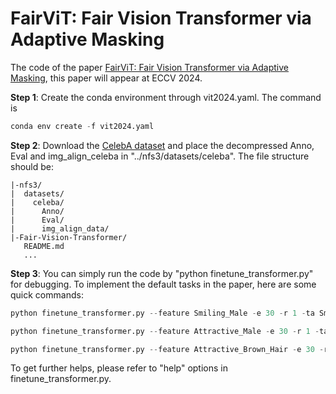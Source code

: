 # FairViT: Fair Vision Transformer via Adaptive Masking
The code of the paper [FairViT: Fair Vision Transformer via Adaptive Masking](https://arxiv.org/abs/2407.14799), this paper will appear at ECCV 2024.

**Step 1**: Create the conda environment through vit2024.yaml. The command is 
```python
conda env create -f vit2024.yaml
```

**Step 2**: Download the [CelebA dataset](http://mmlab.ie.cuhk.edu.hk/projects/CelebA.html) and place the decompressed Anno, Eval and img_align_celeba in "../nfs3/datasets/celeba". The file structure should be:

```
|-nfs3/
|  datasets/  
|    celeba/  
|      Anno/  
|      Eval/  
|      img_align_data/  
|-Fair-Vision-Transformer/  
   README.md  
   ...  
```
**Step 3**: You can simply run the code by "python finetune_transformer.py" for debugging. To implement the default tasks in the paper, here are some quick commands:

```python
python finetune_transformer.py --feature Smiling_Male -e 30 -r 1 -ta Smiling -sa Male -d celeba --gpu_en 0 -g 0.5 -s 19 -alr 3 

python finetune_transformer.py --feature Attractive_Male -e 30 -r 1 -ta Attractive -sa Male -d celeba --gpu_en 0 -g 0.5 -s 19 -alr 3 

python finetune_transformer.py --feature Attractive_Brown_Hair -e 30 -r 1 -ta Attractive -sa Brown_Hair -d celeba --gpu_en 0 -g 0.5 -s 19 -alr 3
```
To get further helps, please refer to "help" options in finetune_transformer.py.
